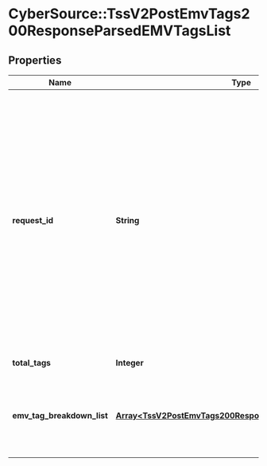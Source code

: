 # CyberSource::TssV2PostEmvTags200ResponseParsedEMVTagsList

## Properties
Name | Type | Description | Notes
------------ | ------------- | ------------- | -------------
**request_id** | **String** | An unique identification number generated by Cybersource to identify the submitted request. Returned by all services. It is also appended to the endpoint of the resource. On incremental authorizations, this value with be the same as the identification number returned in the original authorization response.  | [optional] 
**total_tags** | **Integer** | Number of tags parsed  | [optional] 
**emv_tag_breakdown_list** | [**Array&lt;TssV2PostEmvTags200ResponseEmvTagBreakdownList&gt;**](TssV2PostEmvTags200ResponseEmvTagBreakdownList.md) | An array of objects, where each object contains one parsed tag from the relevant EMV string.  | [optional] 


